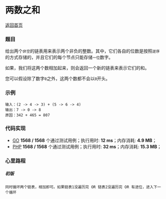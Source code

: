 # 两数之和
[返回首页](../../README.md)

### 题目
给出两个`非空`的链表用来表示两个非负的整数。其中，它们各自的位数是按照`逆序`的方式存储的，并且它们的每个节点只能存储`一位`数字。

如果，我们将这两个数相加起来，则会返回一个新的链表来表示它们的和。

您可以假设除了数字`0`之外，这两个数都不会以`0`开头。

### 示例
```
输入：(2 -> 4 -> 3) + (5 -> 6 -> 4)
输出：7 -> 0 -> 8
原因：342 + 465 = 807
```

### 代码实现
- [GO](code.go) **1568 / 1568** 个通过测试用例；执行用时: **12 ms**；内存消耗: **4.9 MB**；
- [PHP](code.php) **1568 / 1568** 个通过测试用例；执行用时: **32 ms**；内存消耗: **15.3 MB**；


### 心里路程

##### 初版
```
同时循环两个链表，相加即可。如果链表1没遍历完 OR 链表2没遍历完 OR 有进位，进入下一个循环
```

